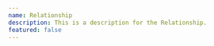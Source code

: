 ```yaml
---
name: Relationship
description: This is a description for the Relationship.
featured: false
---
```


